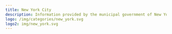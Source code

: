```yaml
---
title: New York City
description: Information provided by the municipal government of New York City, NY.
logo: /img/categories/new_york.svg
logo2: img/new_york.svg
---
```

